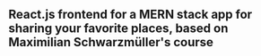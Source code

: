 ## React.js frontend for a MERN stack app for sharing your favorite places, based on Maximilian Schwarzmüller's course
